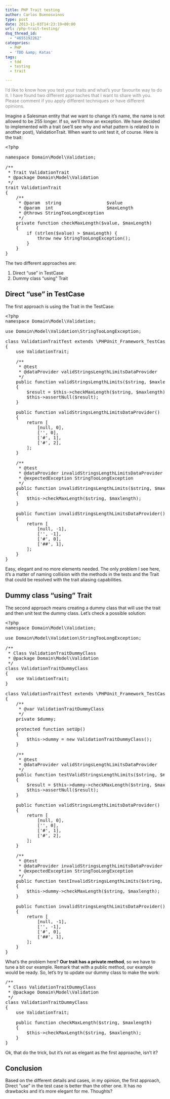 ```yaml
---
title: PHP Trait testing
author: Carlos Buenosvinos
type: post
date: 2013-11-03T14:23:19+00:00
url: /php-trait-testing/
dsq_thread_id:
  - "4655192262"
categories:
  - PHP
  - 'TDD &amp; Katas'
tags:
  - tdd
  - testing
  - trait

---
```

<span style="color: #888888;">I&#8217;d like to know how you test your traits and what&#8217;s your favourite way to do it. I have found two different approaches that I want to share with you. Please comment if you apply different techniques or have different opinions.</span>

<!--more-->

Imagine a Salesman entity that we want to change it&#8217;s name, the name is not allowed to be 255 longer. If so, we&#8217;ll throw an exception. We have decided to implemented with a trait (we&#8217;ll see why and what pattern is related to in another post), ValidationTrait. When want to unit test it, of course. Here is the trait:

<pre class="brush: php; gutter: true">&lt;?php

namespace Domain\Model\Validation;

/**
 * Trait ValidationTrait
 * @package Domain\Model\Validation
 */
trait ValidationTrait
{
    /**
     * @param  string                 $value
     * @param  int                    $maxLength
     * @throws StringTooLongException
     */
    private function checkMaxLength($value, $maxLength)
    {
        if (strlen($value) &gt; $maxLength) {
            throw new StringTooLongException();
        }
    }
}</pre>

The two different approaches are:

  1. Direct &#8220;use&#8221; in TestCase
  2. Dummy class &#8220;using&#8221; Trait

## Direct &#8220;use&#8221; in TestCase

The first approach is using the Trait in the TestCase:

<pre class="brush: php; gutter: true">&lt;?php
namespace Domain\Model\Validation;

use Domain\Model\Validation\StringTooLongException;

class ValidationTraitTest extends \PHPUnit_Framework_TestCase
{
    use ValidationTrait;

    /**
     * @test
     * @dataProvider validStringsLengthLimitsDataProvider
     */
    public function validStringsLengthLimits($string, $maxlength)
    {
        $result = $this-&gt;checkMaxLength($string, $maxlength);
        $this-&gt;assertNull($result);
    }

    public function validStringsLengthLimitsDataProvider()
    {
        return [
            [null, 0],
            [&#039;&#039;, 0],
            [&#039;#&#039;, 1],
            [&#039;#&#039;, 2],
        ];
    }

    /**
     * @test
     * @dataProvider invalidStringsLengthLimitsDataProvider
     * @expectedException StringTooLongException
     */
    public function invalidStringsLengthLimits($string, $maxlength)
    {
        $this-&gt;checkMaxLength($string, $maxlength);
    }

    public function invalidStringsLengthLimitsDataProvider()
    {
        return [
            [null, -1],
            [&#039;&#039;, -1],
            [&#039;#&#039;, 0],
            [&#039;##&#039;, 1],
        ];
    }
}</pre>

Easy, elegant and no more elements needed. The only problem I see here, it&#8217;s a matter of naming collision with the methods in the tests and the Trait that could be resolved with the trait aliasing capabilities.

## Dummy class &#8220;using&#8221; Trait

The second approach means creating a dummy class that will use the trait and then unit test the dummy class. Let&#8217;s check a possible solution:

<pre class="brush: php; gutter: true">&lt;?php
namespace Domain\Model\Validation;

use Domain\Model\Validation\StringTooLongException;

/**
 * Class ValidationTraitDummyClass
 * @package Domain\Model\Validation
 */
class ValidationTraitDummyClass
{
    use ValidationTrait;
}

class ValidationTraitTest extends \PHPUnit_Framework_TestCase
{
    /**
     * @var ValidationTraitDummyClass
     */
    private $dummy;

    protected function setUp()
    {
        $this-&gt;dummy = new ValidationTraitDummyClass();
    }

    /**
     * @test
     * @dataProvider validStringsLengthLimitsDataProvider
     */
    public function testValidStringsLengthLimits($string, $maxlength)
    {
        $result = $this-&gt;dummy-&gt;checkMaxLength($string, $maxlength);
        $this-&gt;assertNull($result);
    }

    public function validStringsLengthLimitsDataProvider()
    {
        return [
            [null, 0],
            [&#039;&#039;, 0],
            [&#039;#&#039;, 1],
            [&#039;#&#039;, 2],
        ];
    }

    /**
     * @test
     * @dataProvider invalidStringsLengthLimitsDataProvider
     * @expectedException StringTooLongException
     */
    public function testInvalidStringsLengthLimits($string, $maxlength)
    {
        $this-&gt;dummy-&gt;checkMaxLength($string, $maxlength);
    }

    public function invalidStringsLengthLimitsDataProvider()
    {
        return [
            [null, -1],
            [&#039;&#039;, -1],
            [&#039;#&#039;, 0],
            [&#039;##&#039;, 1],
        ];
    }
}</pre>

What&#8217;s the problem here? **Our trait has a private method**, so we have to tune a bit our example. Remark that with a public method, our example would be ready. So, let&#8217;s try to update our dummy class to make the work:

<pre class="brush: php; gutter: true">/**
 * Class ValidationTraitDummyClass
 * @package Domain\Model\Validation
 */
class ValidationTraitDummyClass
{
    use ValidationTrait;

    public function checkMaxLength($string, $maxlength)
    {
        $this-&gt;checkMaxLength($string, $maxlength);
    }
}</pre>

Ok, that do the trick, but it&#8217;s not as elegant as the first approache, isn&#8217;t it?

## Conclusion

Based on the different details and cases, in my opinion, the first approach, Direct &#8220;use&#8221; in the test case is better than the other one. It has no drawbacks and it&#8217;s more elegant for me. Thoughts?